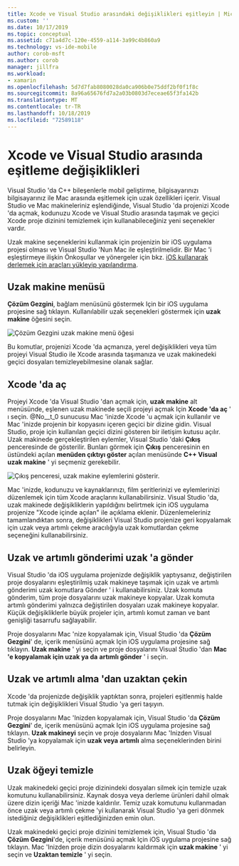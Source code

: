 ```yaml
---
title: Xcode ve Visual Studio arasındaki değişiklikleri eşitleyin | Microsoft Docs
ms.custom: ''
ms.date: 10/17/2019
ms.topic: conceptual
ms.assetid: c71a4d7c-120e-4559-a114-3a99c4b860a9
ms.technology: vs-ide-mobile
author: corob-msft
ms.author: corob
manager: jillfra
ms.workload:
- xamarin
ms.openlocfilehash: 5d7d7fab8080028da0ca906b0e75ddf2bf0f1f8c
ms.sourcegitcommit: 8a96a65676fd7a2a03b0803d7eceae65f3fa142b
ms.translationtype: MT
ms.contentlocale: tr-TR
ms.lasthandoff: 10/18/2019
ms.locfileid: "72589118"
---
```

# <a name="sync-changes-between-xcode-and-visual-studio"></a>Xcode ve Visual Studio arasında eşitleme değişiklikleri

Visual Studio 'da C++ bileşenlerle mobil geliştirme, bilgisayarınızı bilgisayarınız ile Mac arasında eşitlemek için uzak özellikleri içerir. Visual Studio ve Mac makineleriniz eşlendiğinde, Visual Studio 'da projenizi Xcode 'da açmak, kodunuzu Xcode ve Visual Studio arasında taşımak ve geçici Xcode proje dizinini temizlemek için kullanabileceğiniz yeni seçenekler vardır.

Uzak makine seçeneklerini kullanmak için projenizin bir iOS uygulama projesi olması ve Visual Studio 'Nun Mac ile eşleştirilmelidir. Bir Mac 'i eşleştirmeye ilişkin Önkoşullar ve yönergeler için bkz. [iOS kullanarak derlemek için araçları yükleyip yapılandırma](../cross-platform/install-and-configure-tools-to-build-using-ios.md).

## <a name="the-remote-machine-menu"></a>Uzak makine menüsü

**Çözüm Gezgini**, bağlam menüsünü göstermek Için bir iOS uygulama projesine sağ tıklayın. Kullanılabilir uzak seçenekleri göstermek için **uzak makine** öğesini seçin.

![Çözüm Gezgini uzak makine menü öğesi](../cross-platform/media/cppmdd_u2_remotemachine_menu.jpg "CPPMDD_U2_RemoteMachine_Menu")

Bu komutlar, projenizi Xcode 'da açmanıza, yerel değişiklikleri veya tüm projeyi Visual Studio ile Xcode arasında taşımanıza ve uzak makinedeki geçici dosyaları temizleyebilmesine olanak sağlar.

## <a name="open-in-xcode"></a>Xcode 'da aç

Projeyi Xcode 'da Visual Studio 'dan açmak için, **uzak makine** alt menüsünde, eşlenen uzak makinede seçili projeyi açmak Için **Xcode 'da aç** ' ı seçin. @No__t_0 sunucusu Mac 'inizde Xcode 'u açmak için kullanılır ve Mac 'inizde projenin bir kopyasını içeren geçici bir dizine gidin. Visual Studio, proje için kullanılan geçici dizini gösteren bir iletişim kutusu açılır. Uzak makinede gerçekleştirilen eylemler, Visual Studio 'daki **Çıkış** penceresinde de gösterilir. Bunları görmek için **Çıkış** penceresinin en üstündeki açılan **menüden çıktıyı göster** açılan menüsünde  **C++ Visual uzak makine** ' yi seçmeniz gerekebilir.

![Çıkış penceresi, uzak makine eylemlerini gösterir.](../cross-platform/media/cppmdd_u2_remotemachine_output.png "CPPMDD_U2_RemoteMachine_Output")

Mac 'inizde, kodunuzu ve kaynaklarınızı, film şeritlerinizi ve eylemlerinizi düzenlemek için tüm Xcode araçlarını kullanabilirsiniz. Visual Studio 'da, uzak makinede değişikliklerin yapıldığını belirtmek için iOS uygulama projenize "Xcode içinde açılan" ile açıklama eklenir. Düzenlemeleriniz tamamlandıktan sonra, değişiklikleri Visual Studio projenize geri kopyalamak için uzak veya artımlı çekme aracılığıyla uzak komutlardan çekme seçeneğini kullanabilirsiniz.

## <a name="push-to-remote-and-incremental-push-to-remote"></a>Uzak ve artımlı gönderimi uzak 'a gönder

Visual Studio 'da iOS uygulama projenizde değişiklik yaptıysanız, değiştirilen proje dosyalarını eşleştirilmiş uzak makineye taşımak için uzak ve artımlı gönderimi uzak komutlara Gönder ' i kullanabilirsiniz. Uzak komuta gönderim, tüm proje dosyalarını uzak makineye kopyalar. Uzak komuta artımlı gönderimi yalnızca değiştirilen dosyaları uzak makineye kopyalar. Küçük değişikliklerle büyük projeler için, artımlı komut zaman ve bant genişliği tasarrufu sağlayabilir.

Proje dosyalarını Mac 'nize kopyalamak için, Visual Studio 'da **Çözüm Gezgini**' de, içerik menüsünü açmak Için iOS uygulama projesine sağ tıklayın. **Uzak makine** ' yi seçin ve proje dosyalarını Visual Studio 'dan **Mac 'e kopyalamak için uzak ya da** **artımlı gönder** ' i seçin.

## <a name="pull-from-remote-and-incremental-pull-from-remote"></a>Uzak ve artımlı alma 'dan uzaktan çekin

Xcode 'da projenizde değişiklik yaptıktan sonra, projeleri eşitlenmiş halde tutmak için değişiklikleri Visual Studio 'ya geri taşıyın.

Proje dosyalarını Mac 'Inizden kopyalamak için, Visual Studio 'da **Çözüm Gezgini**' de, içerik menüsünü açmak Için iOS uygulama projesine sağ tıklayın. **Uzak makineyi** seçin ve proje dosyalarını Mac 'Inizden Visual Studio 'ya kopyalamak için **uzak veya** **artımlı** alma seçeneklerinden birini belirleyin.

## <a name="clean-remote"></a>Uzak öğeyi temizle

Uzak makinedeki geçici proje dizinindeki dosyaları silmek için temizle uzak komutunu kullanabilirsiniz. Kaynak dosya veya derleme ürünleri dahil olmak üzere dizin içeriği Mac 'inizde kaldırılır. Temiz uzak komutunu kullanmadan önce uzak veya artımlı çekme 'yi kullanarak Visual Studio 'ya geri dönmek istediğiniz değişiklikleri eşitlediğinizden emin olun.

Uzak makinedeki geçici proje dizinini temizlemek için, Visual Studio 'da **Çözüm Gezgini**'de, içerik menüsünü açmak Için iOS uygulama projesine sağ tıklayın. Mac 'Inizden proje dizin dosyalarını kaldırmak için **uzak makine** ' yi seçin ve **Uzaktan temizle** ' yi seçin.
